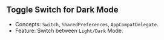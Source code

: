## Toggle Switch for Dark Mode

* Concepts: ```Switch```, ```SharedPreferences```, ```AppCompatDelegate```.
* Feature: Switch between `Light/Dark` Mode.


